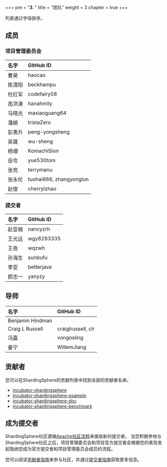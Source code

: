 +++
pre = "<b>3. </b>"
title = "团队"
weight = 3
chapter = true
+++

列表通过字母排序。

## 成员

### 项目管理委员会

| 名字           | GitHub ID               |
| :------------ | :---------------------- |
| 曹昊           | haocao                  |
| 陈清阳         | beckhampu               |
| 杜红军         | codefairy08             |
| 高洪涛         | hanahmily               |
| 马晓光         | maxiaoguang64           |
| 潘娟           | tristaZero              |
| 彭勇升         | peng-yongsheng          |
| 吴晟           | wu-sheng                |
| 杨翊           | KomachiSion             |
| 岳令           | yue530tom               |
| 张亮           | terrymanu               |
| 张永伦         | tuohai666, zhangyonglun |
| 赵俊           | cherrylzhao             |

### 提交者

| 名字             | GitHub ID              |
| :-------------- | :---------------------- |
| 赵亚楠           | nancyzrh                |
| 王光远           | wgy8283335              |
| 王奇             | wqzwh                   |
| 孙海生           | sunbufu                 |
| 李亚             | betterjava              |
| 颜志一           | yanyzy              |

## 导师

| 名字              | GitHub ID          |
| :--------------- | :------------------ |
| Benjamin Hindman |                     |
| Craig L Russell  | craiglrussell, clr |
| 冯嘉             | vongosling          |
| 姜宁             | WillemJiang         |

## 贡献者

您可以在ShardingSphere的贡献列表中找到全部的贡献者名单。

- [incubator-shardingsphere](https://github.com/apache/incubator-shardingsphere/graphs/contributors)
- [incubator-shardingsphere-example](https://github.com/apache/incubator-shardingsphere-example/graphs/contributors)
- [incubator-shardingsphere-doc](https://github.com/apache/incubator-shardingsphere-doc)
- [incubator-shardingsphere-benchmark](https://github.com/apache/incubator-shardingsphere-benchmark)

## 成为提交者

ShardingSphere社区遵循[Apache社区流程](http://community.apache.org/newcommitter.html)来接收新的提交者。
当您积极参地与ShardingSphere社区之后，项目管理委员会和项目官方提交者会根据您的表现发起吸纳您成为官方提交者和项目管理委员会成员的流程。

您可以阅读[贡献者指南](/cn/contribute/contributor/)来参与社区，并通过[提交者指南](/cn/contribute/committer/)获取更多信息。
